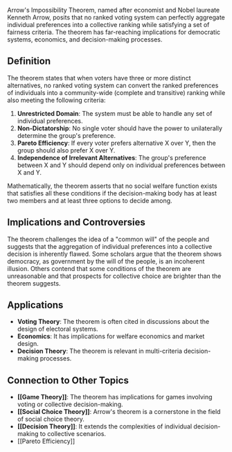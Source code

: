 Arrow's Impossibility Theorem, named after economist and Nobel laureate Kenneth Arrow, posits that no ranked voting system can perfectly aggregate individual preferences into a collective ranking while satisfying a set of fairness criteria. The theorem has far-reaching implications for democratic systems, economics, and decision-making processes.

## Definition

The theorem states that when voters have three or more distinct alternatives, no ranked voting system can convert the ranked preferences of individuals into a community-wide (complete and transitive) ranking while also meeting the following criteria:

1. **Unrestricted Domain**: The system must be able to handle any set of individual preferences.
2. **Non-Dictatorship**: No single voter should have the power to unilaterally determine the group's preference.
3. **Pareto Efficiency**: If every voter prefers alternative X over Y, then the group should also prefer X over Y.
4. **Independence of Irrelevant Alternatives**: The group's preference between X and Y should depend only on individual preferences between X and Y.

Mathematically, the theorem asserts that no social welfare function exists that satisfies all these conditions if the decision-making body has at least two members and at least three options to decide among.

## Implications and Controversies

The theorem challenges the idea of a "common will" of the people and suggests that the aggregation of individual preferences into a collective decision is inherently flawed. Some scholars argue that the theorem shows democracy, as government by the will of the people, is an incoherent illusion. Others contend that some conditions of the theorem are unreasonable and that prospects for collective choice are brighter than the theorem suggests.

## Applications

- **Voting Theory**: The theorem is often cited in discussions about the design of electoral systems.
- **Economics**: It has implications for welfare economics and market design.
- **Decision Theory**: The theorem is relevant in multi-criteria decision-making processes.

## Connection to Other Topics

- **[[Game Theory]]**: The theorem has implications for games involving voting or collective decision-making.
- **[[Social Choice Theory]]**: Arrow's theorem is a cornerstone in the field of social choice theory.
- **[[Decision Theory]]**: It extends the complexities of individual decision-making to collective scenarios.
- [[Pareto Efficiency]]